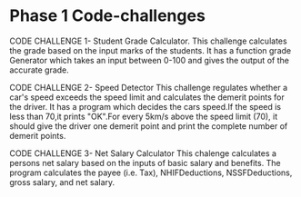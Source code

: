# Phase 1 Code-challenges
CODE CHALLENGE 1- Student Grade Calculator. 
This challenge calculates the grade based on the input marks of the students. It has a function grade Generator which takes an input between 0-100 and gives the output of the accurate grade.

CODE CHALLENGE 2- Speed Detector
This challenge regulates whether a car's speed exceeds the speed limit and calculates the demerit points for the driver. It has a program which decides the cars speed.If the speed is less than 70,it prints "OK".For every 5km/s above the speed limit (70), it should give the driver one demerit point and print the complete number of demerit points.

CODE CHALLENGE 3- Net Salary Calculator
This chalenge calculates a persons net salary based on the inputs of basic salary and benefits. The program calculates the payee (i.e. Tax), NHIFDeductions, NSSFDeductions, gross salary, and net salary. 

